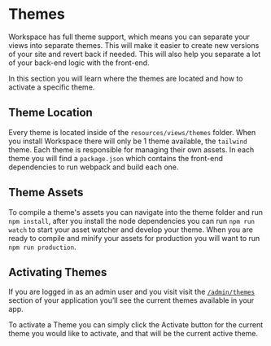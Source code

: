 # Themes

Workspace has full theme support, which means you can separate your views into separate themes. This will make it easier to create new versions of your site and revert back if needed. This will also help you separate a lot of your back-end logic with the front-end.

In this section you will learn where the themes are located and how to activate a specific theme.

## Theme Location

Every theme is located inside of the `resources/views/themes` folder. When you install Workspace there will only be 1 theme available, the `tailwind` theme. Each theme is responsible for managing their own assets. In each theme you will find a `package.json` which contains the front-end dependencies to run webpack and build each one.

## Theme Assets

To compile a theme's assets you can navigate into the theme folder and run `npm install`, after you install the node dependencies you can run `npm run watch` to start your asset watcher and develop your theme. When you are ready to compile and minify your assets for production you will want to run `npm run production`.

## Activating Themes

If you are logged in as an admin user and you visit visit the <a href="/admin/themes" target="_blank">`/admin/themes`</a> section of your application you’ll see the current themes available in your app.

To activate a Theme you can simply click the Activate button for the current theme you would like to activate, and that will be the current active theme.

